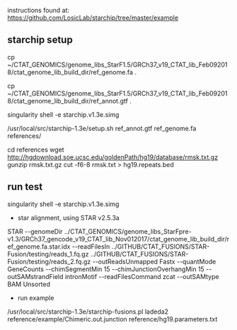 instructions found at: https://github.com/LosicLab/starchip/tree/master/example

## starchip setup
cp ~/CTAT_GENOMICS/genome_libs_StarF1.5/GRCh37_v19_CTAT_lib_Feb092018/ctat_genome_lib_build_dir/ref_genome.fa .

cp ~/CTAT_GENOMICS/genome_libs_StarF1.5/GRCh37_v19_CTAT_lib_Feb092018/ctat_genome_lib_build_dir/ref_annot.gtf .

singularity shell -e starchip.v1.3e.simg

/usr/local/src/starchip-1.3e/setup.sh ref_annot.gtf ref_genome.fa references/

cd references
wget http://hgdownload.soe.ucsc.edu/goldenPath/hg19/database/rmsk.txt.gz
gunzip rmsk.txt.gz
cut -f6-8 rmsk.txt > hg19.repeats.bed



## run test

singularity shell -e starchip.v1.3e.simg

- star alignment, using STAR v2.5.3a

STAR --genomeDir ../CTAT_GENOMICS/genome_libs_StarFpre-v1.3/GRCh37_gencode_v19_CTAT_lib_Nov012017/ctat_genome_lib_build_dir/ref_genome.fa.star.idx --readFilesIn ../GITHUB/CTAT_FUSIONS/STAR-Fusion/testing/reads_1.fq.gz ../GITHUB/CTAT_FUSIONS/STAR-Fusion/testing/reads_2.fq.gz --outReadsUnmapped Fastx --quantMode GeneCounts --chimSegmentMin 15 --chimJunctionOverhangMin 15 --outSAMstrandField intronMotif --readFilesCommand zcat --outSAMtype BAM Unsorted 

- run example

/usr/local/src/starchip-1.3e/starchip-fusions.pl  ladeda2 reference/example/Chimeric.out.junction  reference/hg19.parameters.txt  


